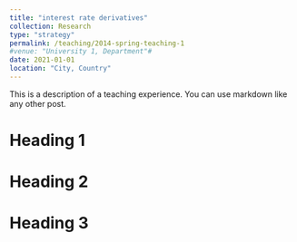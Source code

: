 ```yaml
---
title: "interest rate derivatives"
collection: Research
type: "strategy"
permalink: /teaching/2014-spring-teaching-1
#venue: "University 1, Department"#
date: 2021-01-01
location: "City, Country"
---
```


This is a description of a teaching experience. You can use markdown like any other post.

Heading 1
======

Heading 2
======

Heading 3
======
